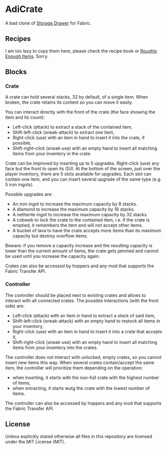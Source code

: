 # AdiCrate

A bad clone of [Storage Drawer](https://www.curseforge.com/minecraft/mc-mods/storage-drawers) for Fabric.

## Recipes

I am too lazy to copy them here, please check the recipe book
or [Roughly Enough Items](https://www.curseforge.com/minecraft/mc-mods/roughly-enough-items). Sorry.

## Blocks

### Crate

A crate can hold several stacks, 32 by default, of a single item. When broken, the crate retains its content so you can
move it easily.

You can interact directly with the front of the crate (the face showing the item and its count):

* Left-click (attack) to extract a stack of the contained item,
* Shift-left-click (sneak-attack) to extract one item,
* Right-click (use) with an item in hand to insert it into the crate, if possible,
* Shift-right-click (sneak-use) with an empty hand to insert all matching items from your inventory in the crate.

Crate can be improved by inserting up to 5 upgrades. Right-click (use) any face but the front to open its GUI. At the
bottom of the screen, just over the player inventory, there are 5 slots available for upgrades. Each slot can contain
one item, and you can insert several upgrade of the same type (e.g. 5 iron ingots).

Possible upgrades are:

* An iron ingot to increase the maximum capacity by 8 stacks.
* A diamond to increase the maximum capacity by 16 stacks.
* A netherite ingot to increase the maximum capacity by 32 stacks.
* A cobweb to lock the crate to the contained item, i.e. if the crate is emptied, it remembers the item and will not
  accept other items.
* A bucket of lava to have the crate accepts more items than its maximum capacity but destroy overflow items.

Beware: if you remove a capacity increase and the resulting capacity is lower than the current amount of items, the
crate gets jammed and cannot be used until you increase the capacity again.

Crates can also be accessed by hoppers and any mod that supports the Fabric Transfer API.

### Controller

The controller should be placed next to existing crates and allows to interact with all connected crates. The possible
interactions (with the front side) are:

* Left-click (attack) with an item in hand to extract a stack of said item,
* Shift-left-click (sneak-attack) with an empty hand to restock all items in your inventory,
* Right-click (use) with an item in hand to insert it into a crate that accepts it,
* Shift-right-click (sneak-use) with an empty hand to insert all matching items from your inventory into the crates.

The controller does not interact with unlocked, empty crates, so you cannot insert new items this way. When several
crates contain/accept the same item, the controller will prioritize them depending on the operation:

* when inserting, it starts with the non-full crate with the highest number of items,
* when extracting, it starts wutg the crate with the lowest number of items.

The controller can also be accessed by hoppers and any mod that supports the Fabric Transfer API.

## License

Unless explicitly stated otherwise all files in this repository are licensed under the MIT License (MIT).
